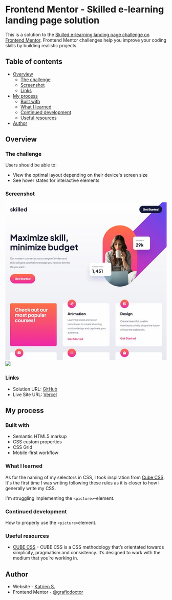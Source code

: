 # Frontend Mentor - Skilled e-learning landing page solution

This is a solution to the [Skilled e-learning landing page challenge on Frontend Mentor](https://www.frontendmentor.io/challenges/skilled-elearning-landing-page-S1ObDrZ8q). Frontend Mentor challenges help you improve your coding skills by building realistic projects.

## Table of contents

- [Overview](#overview)
  - [The challenge](#the-challenge)
  - [Screenshot](#screenshot)
  - [Links](#links)
- [My process](#my-process)
  - [Built with](#built-with)
  - [What I learned](#what-i-learned)
  - [Continued development](#continued-development)
  - [Useful resources](#useful-resources)
- [Author](#author)

## Overview

### The challenge

Users should be able to:

- View the optimal layout depending on their device's screen size
- See hover states for interactive elements

### Screenshot

![](./screenshot-desktop.jpg)
![](./screenshot-mobile.jpg)

### Links

- Solution URL: [GitHub](https://github.com/graficdoctor/fe-23-003-skilled-elearning-landing-page)
- Live Site URL: [Vercel](https://fe-23-003-skilled-elearning-landing-page.vercel.app/)

## My process

### Built with

- Semantic HTML5 markup
- CSS custom properties
- CSS Grid
- Mobile-first workflow

### What I learned

As for the naming of my selectors in CSS, I took inspiration from [Cube CSS](https://cube.fyi/). It's the first time I was writing following these rules as it is closer to how I generally write my CSS.

I'm struggling implementing the `<picture>`-element.

### Continued development

How to properly use the `<picture>`element.

### Useful resources

- [CUBE CSS](https://cube.fyi/) - CUBE CSS is a CSS methodology that’s orientated towards simplicity, pragmatism and consistency. It’s designed to work with the medium that you’re working in.

## Author

- Website - [Katrien S.](https://www.katriens.be)
- Frontend Mentor - [@graficdoctor](https://www.frontendmentor.io/profile/graficdoctor)
